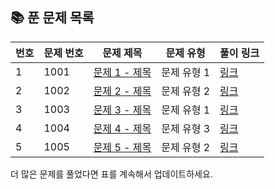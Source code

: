 ## 📚 **푼 문제 목록**

| 번호 | 문제 번호 | 문제 제목                            | 문제 유형        | 풀이 링크                                        |
| --- | ------- | ---------------------------------- | -------------- | ------------------------------------------------ |
| 1   | 1001    | [문제 1 - 제목](problem_1_solution.ipynb) | 문제 유형 1 | [링크](problem_1_solution.ipynb) |
| 2   | 1002    | [문제 2 - 제목](problem_2_solution.ipynb) | 문제 유형 2 | [링크](problem_2_solution.ipynb) |
| 3   | 1003    | [문제 3 - 제목](problem_3_solution.ipynb) | 문제 유형 1 | [링크](problem_3_solution.ipynb) |
| 4   | 1004    | [문제 4 - 제목](problem_4_solution.ipynb) | 문제 유형 3 | [링크](problem_4_solution.ipynb) |
| 5   | 1005    | [문제 5 - 제목](problem_5_solution.ipynb) | 문제 유형 2 | [링크](problem_5_solution.ipynb) |

더 많은 문제를 풀었다면 표를 계속해서 업데이트하세요.
